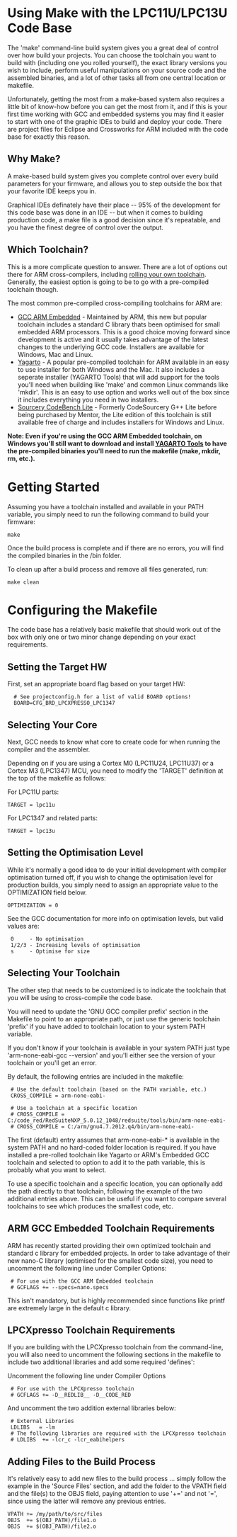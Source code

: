 # Using Make with the LPC11U/LPC13U Code Base #

The 'make' command-line build system gives you a great deal of control over how build your projects.  You can choose the toolchain you want to build with (including one you rolled yourself), the exact library versions you wish to include, perform useful manipulations on your source code and the assembled binaries, and a lot of other tasks all from one central location or makefile.

Unfortunately, getting the most from a make-based system also requires a little bit of know-how before you can get the most from it, and if this is your first time working with GCC and embedded systems you may find it easier to start with one of the graphic IDEs to build and deploy your code.  There are project files for Eclipse and Crossworks for ARM included with the code base for exactly this reason.

## Why Make? ##

A make-based build system gives you complete control over every build parameters for your firmware, and allows you to step outside the box that your favorite IDE keeps you in.  

Graphical IDEs definately have their place -- 95% of the development for this code base was done in an IDE -- but when it comes to building production code, a make file is a good decision since it's repeatable, and you have the finest degree of control over the output.

## Which Toolchain? ##

This is a more complicate question to answer.  There are a lot of options out there for ARM cross-compilers, including [rolling your own toolchain](http://www.microbuilder.eu/Tutorials/SoftwareDevelopment/BuildingGCCToolchain.aspx).  Generally, the easiest option is going to be to go with a pre-compiled toolchain though.

The most common pre-compiled cross-compiling toolchains for ARM are:

- [GCC ARM Embedded](https://launchpad.net/gcc-arm-embedded) - Maintained by ARM, this new but popular toolchain includes a standard C library thats been optimised for small embedded ARM processors.  This is a good choice moving forward since development is active and it usually takes advantage of the latest changes to the underlying GCC code.  Installers are available for Windows, Mac and Linux.
- [Yagarto](http://www.yagarto.de/) - A popular pre-compiled toolchain for ARM available in an easy to use installer for both Windows and the Mac.  It also includes a seperate installer (YAGARTO Tools) that will add support for the tools you'll need when building like 'make' and common Linux commands like 'mkdir'.  This is an easy to use option and works well out of the box since it includes everything you need in two installers.
- [Sourcery CodeBench Lite](http://www.mentor.com/embedded-software/sourcery-tools/sourcery-codebench/editions/lite-edition/) - Formerly CodeSourcery G++ Lite before being purchased by Mentor, the Lite edition of this toolchain is still available free of charge and includes installers for Windows and Linux.

**Note: Even if you're using the GCC ARM Embedded toolchain, on Windows you'll still want to download and install [YAGARTO Tools](http://www.yagarto.de/) to have the pre-compiled binaries you'll need to run the makefile (make, mkdir, rm, etc.).**

# Getting Started #

Assuming you have a toolchain installed and available in your PATH variable, you simply need to run the following command to build your firmware:
```
make
```
Once the build process is complete and if there are no errors, you will find the compiled binaries in the /bin folder.

To clean up after a build process and remove all files generated, run:
```
make clean
```

# Configuring the Makefile #

The code base has a relatively basic makefile that should work out of the box with only one or two minor change depending on your exact requirements.

## Setting the Target HW ##

First, set an appropriate board flag based on your target HW:
```
  # See projectconfig.h for a list of valid BOARD options!
  BOARD=CFG_BRD_LPCXPRESSO_LPC1347
```

## Selecting Your Core ##

Next, GCC needs to know what core to create code for when running the compiler and the assembler.

Depending on if you are using a Cortex M0 (LPC11U24, LPC11U37) or a Cortex M3 (LPC1347) MCU, you need to modify the 'TARGET' definition at the top of the makefile as follows:

For LPC11U parts:
```
TARGET = lpc11u
```

For LPC1347 and related parts:
```
TARGET = lpc13u
```

## Setting the Optimisation Level ##

While it's normally a good idea to do your initial development with compiler optimisation turned off, if you wish to change the optimisation level for production builds, you simply need to assign an appropriate value to the OPTIMIZATION field below.
```
OPTIMIZATION = 0
```
See the GCC documentation for more info on optimisation levels, but valid values are:
```
 0     - No optimisation
 1/2/3 - Increasing levels of optimisation
 s     - Optimise for size
```

## Selecting Your Toolchain ##

The other step that needs to be customized is to indicate the toolchain that you will be using to cross-compile the code base.

You will need to update the 'GNU GCC compiler prefix' section in the Makefile to point to an appropriate path, or just use the generic toolchain 'prefix' if you have added to toolchain location to your system PATH variable.  

If you don't know if your toolchain is available in your system PATH just type 'arm-none-eabi-gcc --version' and you'll either see the version of your toolchain or you'll get an error.

By default, the following entries are included in the makefile:

```
 # Use the default toolchain (based on the PATH variable, etc.)
 CROSS_COMPILE = arm-none-eabi-

 # Use a toolchain at a specific location
 # CROSS_COMPILE = C:/code_red/RedSuiteNXP_5.0.12_1048/redsuite/tools/bin/arm-none-eabi-
 # CROSS_COMPILE = C:/arm/gnu4.7.2012.q4/bin/arm-none-eabi-
```
The first (default) entry assumes that arm-none-eabi-* is available in the system PATH and no hard-coded folder location is required.  If you have installed a pre-rolled toolchain like Yagarto or ARM's Embedded GCC toolchain and selected to option to add it to the path variable, this is probably what you want to select.

To use a specific toolchain and a specific location, you can optionally add the path directly to that toolchain, following the example of the two additional entries above.  This can be useful if you want to compare several toolchains to see which produces the smallest code, etc.

## ARM GCC Embedded Toolchain Requirements ##

ARM has recently started providing their own optimized toolchain and standard c library for embedded projects.  In order to take advantage of their new nano-C library (optimised for the smallest code size), you need to uncomment the following line under Compiler Options:

```
 # For use with the GCC ARM Embedded toolchain
 # GCFLAGS += --specs=nano.specs
```
This isn't mandatory, but is highly recommended since functions like printf are extremely large in the default c library.

## LPCXpresso Toolchain Requirements ##

If you are building with the LPCXpresso toolchain from the command-line, you will also need to uncomment the following sections in the makefile to include two additional libraries and add some required 'defines':

Uncomment the following line under Compiler Options
```
 # For use with the LPCXpresso toolchain
 # GCFLAGS += -D__REDLIB__ -D__CODE_RED
```

And uncomment the two addition external libraries below:
```
 # External Libraries
 LDLIBS   = -lm
 # The following libraries are required with the LPCXpresso toolchain
 # LDLIBS  += -lcr_c -lcr_eabihelpers
```

## Adding Files to the Build Process ##

It's relatively easy to add new files to the build process ... simply follow the example in the 'Source Files' section, and add the folder to the VPATH field and the file(s) to the OBJS field, paying attention to use '+=' and not '=', since using the latter will remove any previous entries.
```
VPATH += /my/path/to/src/files
OBJS  += $(OBJ_PATH)/file1.o
OBJS  += $(OBJ_PATH)/file2.o
```
